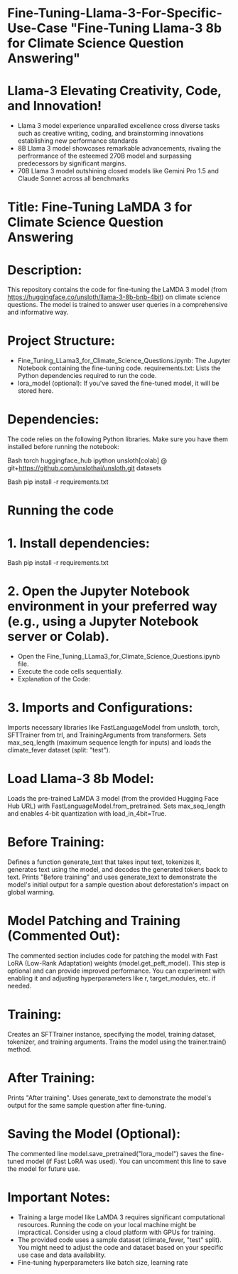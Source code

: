 # Fine-Tuning-Llama-3-For-Specific-Use-Case "Fine-Tuning Llama-3 8b for Climate Science Question Answering"

# Llama-3 Elevating Creativity, Code, and Innovation!
- Llama 3 model experience unparalled excellence cross diverse tasks such as creative writing, coding, and brainstorming innovations establishing new performance standards
- 8B Llama 3 model showcases remarkable advancements, rivaling the perfrormance of the esteemed 270B model and surpassing predecessors by significant margins.
- 70B Llama 3 model outshining closed models like Gemini Pro 1.5 and Claude Sonnet across all benchmarks

# Title: Fine-Tuning LaMDA 3 for Climate Science Question Answering

# Description:

This repository contains the code for fine-tuning the LaMDA 3 model (from https://huggingface.co/unsloth/llama-3-8b-bnb-4bit) on climate science questions. The model is trained to answer user queries in a comprehensive and informative way.

# Project Structure:

- Fine_Tuning_LLama3_for_Climate_Science_Questions.ipynb: The Jupyter Notebook containing the fine-tuning code.
requirements.txt: Lists the Python dependencies required to run the code.
- lora_model (optional): If you've saved the fine-tuned model, it will be stored here.

# Dependencies:

The code relies on the following Python libraries. Make sure you have them installed before running the notebook:

Bash
torch
huggingface_hub
ipython
unsloth[colab] @ git+https://github.com/unslothai/unsloth.git
datasets


Bash
pip install -r requirements.txt

# Running the code

# 1. Install dependencies:

Bash
pip install -r requirements.txt


# 2. Open the Jupyter Notebook environment in your preferred way (e.g., using a Jupyter Notebook server or Colab).
 - Open the Fine_Tuning_LLama3_for_Climate_Science_Questions.ipynb file.
 - Execute the code cells sequentially.
 - Explanation of the Code:

# 3. Imports and Configurations:
Imports necessary libraries like FastLanguageModel from unsloth, torch, SFTTrainer from trl, and TrainingArguments from transformers.
Sets max_seq_length (maximum sequence length for inputs) and loads the climate_fever dataset (split: "test").
# Load Llama-3 8b Model:
Loads the pre-trained LaMDA 3 model (from the provided Hugging Face Hub URL) with FastLanguageModel.from_pretrained. Sets max_seq_length and enables 4-bit quantization with load_in_4bit=True.
# Before Training:
Defines a function generate_text that takes input text, tokenizes it, generates text using the model, and decodes the generated tokens back to text.
Prints "Before training" and uses generate_text to demonstrate the model's initial output for a sample question about deforestation's impact on global warming.
# Model Patching and Training (Commented Out):
The commented section includes code for patching the model with Fast LoRA (Low-Rank Adaptation) weights (model.get_peft_model). This step is optional and can provide improved performance. You can experiment with enabling it and adjusting hyperparameters like r, target_modules, etc. if needed.
# Training:
Creates an SFTTrainer instance, specifying the model, training dataset, tokenizer, and training arguments.
Trains the model using the trainer.train() method.
# After Training:
Prints "After training".
Uses generate_text to demonstrate the model's output for the same sample question after fine-tuning.
# Saving the Model (Optional):
The commented line model.save_pretrained("lora_model") saves the fine-tuned model (if Fast LoRA was used). You can uncomment this line to save the model for future use.

# Important Notes:

- Training a large model like LaMDA 3 requires significant computational resources. Running the code on your local machine might be impractical. Consider using a cloud platform with GPUs for training.
- The provided code uses a sample dataset (climate_fever, "test" split). You might need to adjust the code and dataset based on your specific use case and data availability.
- Fine-tuning hyperparameters like batch size, learning rate
